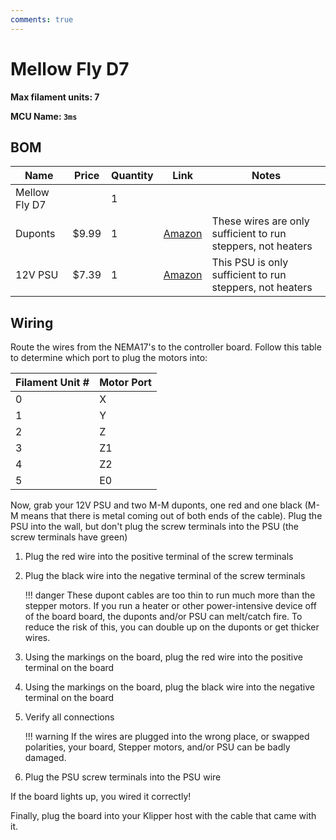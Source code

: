 ```yaml
---
comments: true
---
```


# Mellow Fly D7

**Max filament units: 7**

**MCU Name: `3ms`**

## BOM

| Name | Price | Quantity | Link | Notes |
| - | - | - | - | - |
| Mellow Fly D7 |  | 1 | | |
Duponts | $9.99 | 1 | [Amazon](https://a.co/d/6QwGxhH) | These wires are only sufficient to run steppers, not heaters |
| 12V PSU | $7.39 | 1 | [Amazon](https://a.co/d/gLC1eli) | This PSU is only sufficient to run steppers, not heaters |

## Wiring

Route the wires from the NEMA17's to the controller board. Follow this table to determine which port to plug the motors into:

| Filament Unit # | Motor Port |
| - | - |
| 0 | X |
| 1 | Y |
| 2 | Z |
| 3 | Z1 |
| 4 | Z2 |
| 5 | E0 |

Now, grab your 12V PSU and two M-M duponts, one red and one black (M-M means that there is metal coming out of both ends of the cable). Plug the PSU into the wall, but don't plug the screw terminals into the PSU (the screw terminals have green)

1. Plug the red wire into the positive terminal of the screw terminals
2. Plug the black wire into the negative terminal of the screw terminals

    !!! danger
        These dupont cables are too thin to run much more than the stepper motors. If you run a heater or other power-intensive device off of the board board, the duponts and/or PSU can melt/catch fire. To reduce the risk of this, you can double up on the duponts or get thicker wires.

5. Using the markings on the board, plug the red wire into the positive terminal on the board
6. Using the markings on the board, plug the black wire into the negative terminal on the board
7. Verify all connections

    !!! warning
        If the wires are plugged into the wrong place, or swapped polarities, your board, Stepper motors, and/or PSU can be badly damaged.

8. Plug the PSU screw terminals into the PSU wire

If the board lights up, you wired it correctly!

Finally, plug the board into your Klipper host with the cable that came with it.